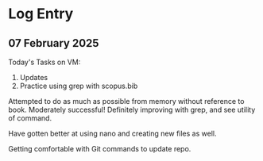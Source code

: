 # Log Entry
## 07 February 2025

Today's Tasks on VM:
1. Updates
2. Practice using grep with scopus.bib

Attempted to do as much as possible from memory without reference to book. Moderately successful!
Definitely improving with grep, and see utility of command.

Have gotten better at using nano and creating new files as well.

Getting comfortable with Git commands to update repo. 
